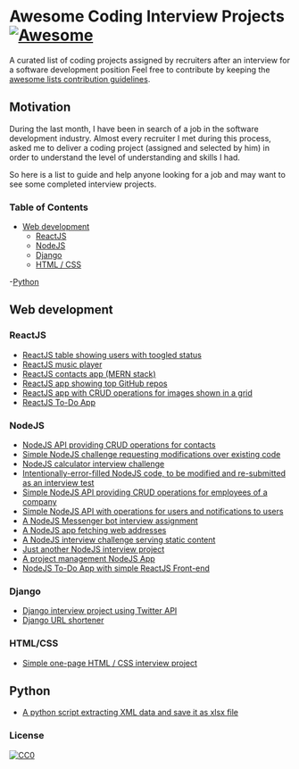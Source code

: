 # Awesome Coding Interview Projects [![Awesome](https://cdn.rawgit.com/sindresorhus/awesome/d7305f38d29fed78fa85652e3a63e154dd8e8829/media/badge.svg)](https://github.com/topics/awesome)

A curated list of coding projects assigned by recruiters after an interview for a software development position
Feel free to contribute by keeping the [awesome lists contribution guidelines](https://github.com/sindresorhus/awesome/blob/main/contributing.md).

## Motivation
During the last month, I have been in search of a job in the software development industry.
Almost every recruiter I met during this process, asked me to deliver a coding project (assigned and selected by him) in order to understand the level of understanding and skills I had.

So here is a list to guide and help anyone looking for a job and may want to see some completed interview projects.

### Table of Contents


- [Web development](#web-development)
	- [ReactJS](#reactjs)
	- [NodeJS](#nodejs)
	- [Django](#django)
	- [HTML / CSS](#html/css)

-[Python](#python)

## Web development

### ReactJS

* [ReactJS table showing users with toogled status](https://github.com/petrosDemetrakopoulos/react-challenge)
* [ReactJS music player](https://github.com/petrosDemetrakopoulos/react-music-player)
* [ReactJS contacts app (MERN stack)](https://github.com/petrosDemetrakopoulos/MERN-Contacts-Demo)
* [ReactJS app showing top GitHub repos](https://github.com/stephasaurusRex/learn-github-api-pages)
* [ReactJS app with CRUD operations for images shown in a grid](https://github.com/akon3000/ReInterview)
* [ReactJS To-Do App](https://github.com/golanitay1984/node-react-exercise)

### NodeJS

* [NodeJS API providing CRUD operations for contacts](https://github.com/petrosDemetrakopoulos/MERN-Contacts-Demo)
* [Simple NodeJS challenge requesting modifications over existing code](https://github.com/BarstoolSports/backend-challenge)
* [NodeJS calculator interview challenge](https://github.com/sphinx-software/calculator-interview)
* [Intentionally-error-filled NodeJS code, to be modified and re-submitted as an interview test ](https://github.com/loipl/NodeJS-assessment)
* [Simple NodeJS API providing CRUD operations for employees of a company](https://github.com/vivek4321/EmployeeAddress-NodeJS-Angular)
* [Simple NodeJS API with operations for users and notifications to users](https://github.com/tolmamal/code-interview)
* [A NodeJS Messenger bot interview assignment](https://github.com/hollywood-itdev/messengerBot)
* [A NodeJS app fetching web addresses](https://github.com/hhsadiq/punch-interview)
* [A NodeJS interview challenge serving static content](https://github.com/ShironM2302/static-content-challenge-pb)
* [Just another NodeJS interview project](https://github.com/sujameslin/nodejs-interview)
* [A project management NodeJS App](https://github.com/druchefavour/interview)
* [NodeJS To-Do App with simple ReactJS Front-end](https://github.com/golanitay1984/node-react-exercise)

### Django
* [Django interview project using Twitter API](https://github.com/maxg203/django-tweets) 
* [Django URL shortener](https://github.com/Devendrabhat/InterviewAssignment)

### HTML/CSS
* [Simple one-page HTML / CSS interview project](https://github.com/MasoudHsz/Interview-Project)

## Python
* [A python script extracting XML data and save it as xlsx file](https://github.com/neoshh/xml-data-extraction)

### License

[![CC0](https://i.creativecommons.org/p/zero/1.0/88x31.png)](https://creativecommons.org/publicdomain/zero/1.0/)

